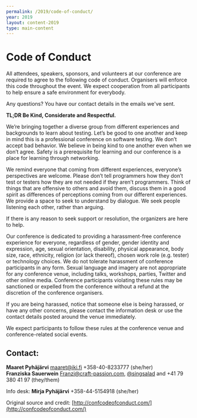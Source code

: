 ```yaml
---
permalink: /2019/code-of-conduct/
year: 2019
layout: content-2019
type: main-content
---
```


# Code of Conduct

All attendees, speakers, sponsors, and volunteers at our conference are required to agree to the following code of conduct. Organisers will enforce this code throughout the event. We expect cooperation from all participants to help ensure a safe environment for everybody.

Any questions? You have our contact details in the emails we've sent.

**TL;DR Be Kind, Considerate and Respectful.**

We’re bringing together a diverse group from different experiences and backgrounds to learn about testing. Let’s be good to one another and keep in mind this is a professional conference on software testing. We don’t accept bad behavior. We believe in being kind to one another even when we don’t agree. Safety is a prerequisite for learning and our conference is a place for learning through networking.

We remind everyone that coming from different experiences, everyone’s perspectives are welcome. Please don’t tell programmers how they don’t test or testers how they are not needed if they aren’t programmers. Think of things that are offensive to others and avoid them, discuss them in a good spirit as differences of perceptions coming from our different experiences. We provide a space to seek to understand by dialogue. We seek people listening each other, rather than arguing.

If there is any reason to seek support or resolution, the organizers are here to help.

Our conference is dedicated to providing a harassment-free conference experience for everyone, regardless of gender, gender identity and expression, age, sexual orientation, disability, physical appearance, body size, race, ethnicity, religion (or lack thereof), chosen work role (e.g. tester) or technology choices. We do not tolerate harassment of conference participants in any form. Sexual language and imagery are not appropriate for any conference venue, including talks, workshops, parties, Twitter and other online media. Conference participants violating these rules may be sanctioned or expelled from the conference without a refund at the discretion of the conference organisers.


If you are being harassed, notice that someone else is being harassed, or have any other concerns, please contact the information desk or use the contact details posted around the venue immediately.

We expect participants to follow these rules at the conference venue and conference-related social events.

## Contact:

**Maaret Pyhäjärvi** <maaret@iki.fi> +358-40-8233777 (she/her)  
**Franziska Sauerwein** <Franzi@craft-passion.com>, [@singsalad](https://twitter.com/Singsalad) and +41 79 380 41 97 (they/them)

Info desk: **Mirja Pyhäjärvi** +358-44-5154918 (she/her)

Original source and credit: [http://confcodeofconduct.com/](http://confcodeofconduct.com/)

